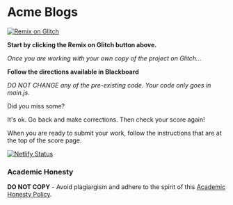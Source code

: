 # Acme Blogs

[![Remix on Glitch](https://cdn.glitch.com/2703baf2-b643-4da7-ab91-7ee2a2d00b5b%2Fremix-button.svg)](https://glitch.com/edit/#!/import/github/gitdagray/js_acme_blogs)

**Start by clicking the Remix on Glitch button above.**

_Once you are working with your own copy of the project on Glitch..._

**Follow the directions available in Blackboard** 

_DO NOT CHANGE any of the pre-existing code. Your code only goes in main.js._

Did you miss some?

It's ok. Go back and make corrections. Then check your score again!

When you are ready to submit your work, follow the instructions that are at the top of the score page.

[![Netlify Status](https://api.netlify.com/api/v1/badges/f105c8c7-c734-42ce-a009-677b8bf58280/deploy-status)](https://app.netlify.com/sites/frolicking-cupcake-bded51/deploys)

### Academic Honesty

**DO NOT COPY** - Avoid plagiargism and adhere to the spirit of this [Academic Honesty Policy](https://www.freecodecamp.org/news/academic-honesty-policy/).
